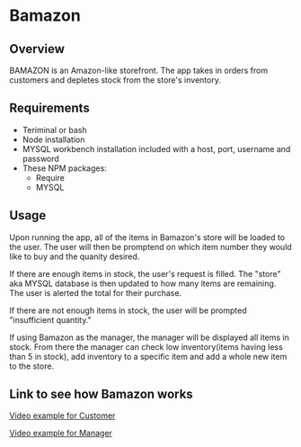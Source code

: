 # Bamazon

## Overview
BAMAZON is an Amazon-like storefront. The app takes in orders from customers and depletes stock from the store's inventory. 

<!-- As a bonus task, you can program your app to track product sales across your store's departments and then provide a summary of the highest-grossing departments in the store. -->


## Requirements 
* Teriminal or bash
* Node installation
* MYSQL workbench installation included with a host, port, username and password
* These NPM packages:
  * Require
  * MYSQL



## Usage
Upon running the app, all of the items in Bamazon's store will be loaded to the user. The user will then be promptend on which item number they would like to buy and the quanity desired.

If there are enough items in stock, the user's request is filled. The "store" aka MYSQL database is then updated to how many items are remaining. The user is alerted the total for their purchase.

If there are not enough items in stock, the user will be prompted "insufficient quantity."

If using Bamazon as the manager, the manager will be displayed all items in stock. From there the manager can check low inventory(items having less than 5 in stock), add inventory to a specific item and add a whole new item to the store. 

## Link to see how Bamazon works
[Video example for Customer](https://drive.google.com/file/d/1wwhzaKQgP3x3hP3ivhRGJ0RbdqNwiHGn/view)

[Video example for Manager](https://drive.google.com/file/d/15jB-hW8twaMaVKS8SCcunWNFFWyEWVUU/view)


